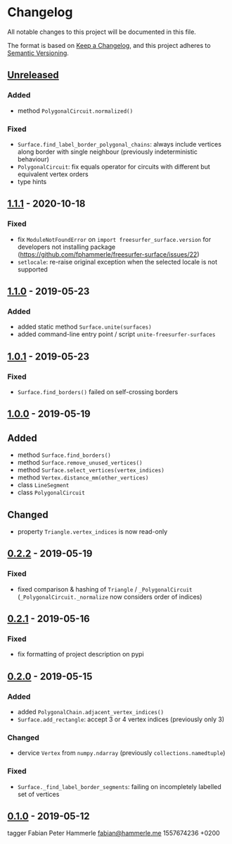 # Changelog
All notable changes to this project will be documented in this file.

The format is based on [Keep a Changelog](https://keepachangelog.com/en/1.0.0/),
and this project adheres to [Semantic Versioning](https://semver.org/spec/v2.0.0.html).

## [Unreleased]
### Added
- method `PolygonalCircuit.normalized()`

### Fixed
- `Surface.find_label_border_polygonal_chains`:
  always include vertices along border with single neighbour
  (previously indeterministic behaviour)
- `PolygonalCircuit`: fix equals operator for circuits
  with different but equivalent vertex orders
- type hints

## [1.1.1] - 2020-10-18
### Fixed
- fix `ModuleNotFoundError` on `import freesurfer_surface.version`
  for developers not installing package
  (https://github.com/fphammerle/freesurfer-surface/issues/22)
- `setlocale`: re-raise original exception
  when the selected locale is not supported

## [1.1.0] - 2019-05-23
### Added
* added static method `Surface.unite(surfaces)`
* added command-line entry point / script `unite-freesurfer-surfaces`

## [1.0.1] - 2019-05-23
### Fixed
- `Surface.find_borders()` failed on self-crossing borders

## [1.0.0] - 2019-05-19
## Added
- method `Surface.find_borders()`
- method `Surface.remove_unused_vertices()`
- method `Surface.select_vertices(vertex_indices)`
- method `Vertex.distance_mm(other_vertices)`
- class `LineSegment`
- class `PolygonalCircuit`

## Changed
* property `Triangle.vertex_indices` is now read-only

## [0.2.2] - 2019-05-19
### Fixed
- fixed comparison & hashing of `Triangle` / `_PolygonalCircuit`
  (`_PolygonalCircuit._normalize` now considers order of indices)

## [0.2.1] - 2019-05-16
### Fixed
- fix formatting of project description on pypi

## [0.2.0] - 2019-05-15
### Added
- added `PolygonalChain.adjacent_vertex_indices()`
- `Surface.add_rectangle`: accept 3 or 4 vertex indices (previously only 3)

### Changed
- dervice `Vertex` from `numpy.ndarray` (previously `collections.namedtuple`)

### Fixed
* `Surface._find_label_border_segments`: failing on incompletely labelled set of vertices

## [0.1.0] - 2019-05-12
tagger Fabian Peter Hammerle <fabian@hammerle.me> 1557674236 +0200

[Unreleased]: https://github.com/fphammerle/freesurfer-stats/compare/1.1.1...HEAD
[1.1.1]: https://github.com/fphammerle/freesurfer-stats/compare/1.1.0...1.1.1
[1.1.0]: https://github.com/fphammerle/freesurfer-stats/compare/1.0.1...1.1.0
[1.0.1]: https://github.com/fphammerle/freesurfer-stats/compare/1.0.0...1.0.1
[1.0.0]: https://github.com/fphammerle/freesurfer-stats/compare/0.2.2...1.0.0
[0.2.2]: https://github.com/fphammerle/freesurfer-stats/compare/0.2.1...0.2.2
[0.2.1]: https://github.com/fphammerle/freesurfer-stats/compare/0.2.0...0.2.1
[0.2.0]: https://github.com/fphammerle/freesurfer-stats/compare/0.1.0...0.2.0
[0.1.0]: https://github.com/fphammerle/freesurfer-stats/releases/tag/0.1.0
